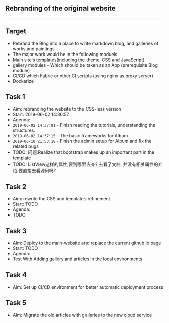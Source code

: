 ## Rebranding of the original website
---
## Target
- Rebrand the Blog into a place to write markdown blog, and galleries of works and paintings.
- The major work would be in the following moduels
 - Main site's templates(including the theme, CSS and JavaScript)
 - gallery modules - Which should be taken as an App (prerequisite Blog module)
 - CI/CD which Fabric or other CI scripts (using nginx as proxy server)
 - Dockerize

## Task 1
- Aim: rebranding the website to the CSS-less version
- Start: 2019-06-02 14:36:57
- Agenda:
 - `2019-06-02 14:37:01` - Finish reading the tutorials, understanding the structures.
 - `2019-06-02 14:37:15` - The basic frameworks for Album
 - `2019-06-10 21:53:18` - Finish the admin setup for Album and fix the related bugs
  - TODO: 问题:Realize that bootstrap makes up an important part in the template
  - TODO: ListView这样的属性,要到哪里去查? 去看了文档, 并没有相关属性的介绍,要直接去看源码吗?

## Task 2
- Aim: rewrite the CSS and templates refinement.
 - Start: TODO
- Agenda:
 - TODO

## Task 3
- Aim: Deploy to the main-website and replace the current github.io page
 - Start: TODO
- Agenda:
 - Test With Adding gallery and articles in the local environments

 ## Task 4
- Aim: Set up CI/CD environment for better automatic deployment process

 ## Task 5
- Aim: Migrate the old articles with galleries to the new cloud service
 
